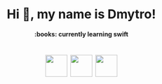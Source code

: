 <h1 align="center">Hi 👋, my name is Dmytro! 
<!-- <h3 align="center"> I’m a trainee at EPAM  -->
<h4 align="center"> :books: currently learning swift
<!-- <h4 align="center"> :mag: looking for a trainee position -->
  
<h1 align="center">
<p align="center">
  <a href="mailto:dmitriy.vasilenko@gmail.com"><img src='<img src="https://img.icons8.com/ios/250/000000/new-post.png"/>' height='50px'/></a>  
  <a href="https://www.facebook.com/dmitriy.vasilenko.35"><img src='https://img.icons8.com/ios/250/000000/facebook-new.png' height='50px'/></a>  
  <a href="https://t.me/dufrane"><img src='https://img.icons8.com/ios/250/000000/telegram-app.png' height='50px'/></a>
</p>



###



